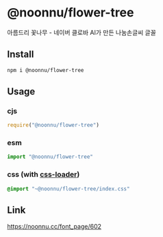 # @noonnu/flower-tree
아름드리 꽃나무 - 네이버 클로바 AI가 만든 나눔손글씨 글꼴

## Install
```sh
npm i @noonnu/flower-tree
```
## Usage
### cjs
```js
require("@noonnu/flower-tree")
```
### esm
```js
import "@noonnu/flower-tree"
```
### css (with [css-loader](https://github.com/webpack-contrib/css-loader))
```css
@import "~@noonnu/flower-tree/index.css"
```

## Link
https://noonnu.cc/font_page/602